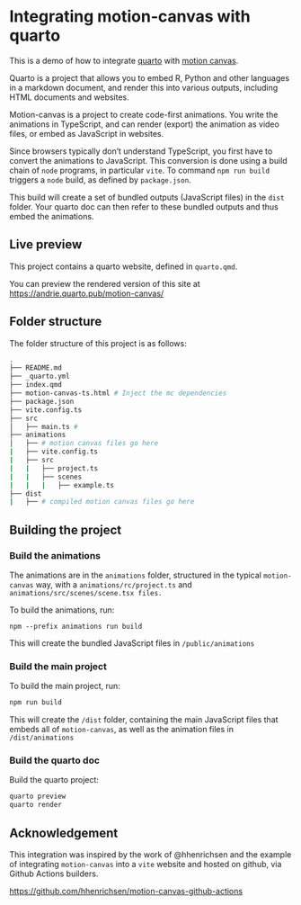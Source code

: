
# Integrating motion-canvas with quarto

This is a demo of how to integrate [quarto](https://quarto.org) with
[motion canvas](https://motioncanvas.io).

Quarto is a project that allows you to embed R, Python and other
languages in a markdown document, and render this into various outputs,
including HTML documents and websites.

Motion-canvas is a project to create code-first animations. You write
the animations in TypeScript, and can render (export) the animation as
video files, or embed as JavaScript in websites.

Since browsers typically don’t understand TypeScript, you first have to
convert the animations to JavaScript. This conversion is done using a
build chain of `node` programs, in particular `vite`. To command
`npm run build` triggers a `node` build, as defined by `package.json`.

This build will create a set of bundled outputs (JavaScript files) in
the `dist` folder. Your quarto doc can then refer to these bundled
outputs and thus embed the animations.

## Live preview

This project contains a quarto website, defined in `quarto.qmd`.

You can preview the rendered version of this site at
<https://andrie.quarto.pub/motion-canvas/>

## Folder structure

The folder structure of this project is as follows:

``` bash
.
├── README.md
├── _quarto.yml
├── index.qmd
├── motion-canvas-ts.html # Inject the mc dependencies
├── package.json
├── vite.config.ts
├── src
│   ├── main.ts # 
├── animations
│   ├── # motion canvas files go here
|   ├── vite.config.ts
|   ├── src
|   |   ├── project.ts
|   |   ├── scenes
|   |   |   ├── example.ts
├── dist
|   ├── # compiled motion canvas files go here
```

## Building the project

### Build the animations

The animations are in the `animations` folder, structured in the typical
`motion-canvas` way, with a `animations/rc/project.ts` and
`animations/src/scenes/scene.tsx files.`

To build the animations, run:

    npm --prefix animations run build

This will create the bundled JavaScript files in `/public/animations`

### Build the main project

To build the main project, run:

``` bash
npm run build
```

This will create the `/dist` folder, containing the main JavaScript
files that embeds all of `motion-canvas`, as well as the animation files
in `/dist/animations`

### Build the quarto doc

Build the quarto project:

``` bash
quarto preview
quarto render
```

## Acknowledgement

This integration was inspired by the work of @hhenrichsen and the
example of integrating `motion-canvas` into a `vite` website and hosted
on github, via Github Actions builders.

https://github.com/hhenrichsen/motion-canvas-github-actions

